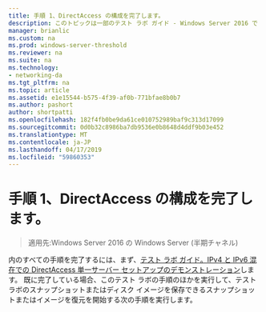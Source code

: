 ```yaml
---
title: 手順 1、DirectAccess の構成を完了します。
description: このトピックは一部のテスト ラボ ガイド - Windows Server 2016 で Windows NLB を使用するクラスターでの DirectAccess のデモンストレーション
manager: brianlic
ms.custom: na
ms.prod: windows-server-threshold
ms.reviewer: na
ms.suite: na
ms.technology:
- networking-da
ms.tgt_pltfrm: na
ms.topic: article
ms.assetid: e1e15544-b575-4f39-af0b-771bfae8b0b7
ms.author: pashort
author: shortpatti
ms.openlocfilehash: 182f4fb0be9da61ce010752989baf9c313d17099
ms.sourcegitcommit: 0d0b32c8986ba7db9536e0b8648d4ddf9b03e452
ms.translationtype: MT
ms.contentlocale: ja-JP
ms.lasthandoff: 04/17/2019
ms.locfileid: "59860353"
---
```

# <a name="step-1-complete-the-directaccess-configuration"></a>手順 1、DirectAccess の構成を完了します。

>適用先:Windows Server 2016 の Windows Server (半期チャネル)

内のすべての手順を完了するには、まず、[テスト ラボ ガイド。IPv4 と IPv6 混在での DirectAccess 単一サーバー セットアップのデモンストレーション](https://go.microsoft.com/fwlink/p/?LinkId=237004)します。 既に完了している場合、このテスト ラボの手順のほかを実行して、テスト ラボのスナップショットまたはディスク イメージを保存できるスナップショットまたはイメージを復元を開始する次の手順を実行します。  
  


